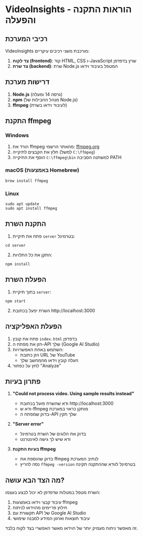 <!--
 * VideoInsights - INSTALL_AND_RUN.md
 * הוראות התקנה והפעלה של אפליקציית VideoInsights
 * כולל דרישות מערכת, הנחיות התקנה ופתרון בעיות
 * תאריך: 2025-05-18
 -->

# VideoInsights - הוראות התקנה והפעלה

## רכיבי המערכת

VideoInsights מורכבת משני רכיבים עיקריים:
1. **צד לקוח (frontend)**: קוד HTML, CSS ו-JavaScript שרץ בדפדפן
2. **צד שרת (backend)**: שרת Node.js המטפל בעיבוד וידאו

## דרישות מערכת

1. **Node.js** (גרסה 14 ומעלה)
2. **npm** (מנהל החבילות של Node.js)
3. **ffmpeg** (לעיבוד וידאו בשרת)

## התקנת ffmpeg

### Windows
1. הורד את ffmpeg מהאתר הרשמי: [ffmpeg.org](https://ffmpeg.org/download.html)
2. חלץ את הקבצים לתיקייה (למשל `C:\ffmpeg`)
3. הוסף את התיקייה `C:\ffmpeg\bin` למשתנה הסביבה PATH

### macOS (באמצעות Homebrew)
```
brew install ffmpeg
```

### Linux
```
sudo apt update
sudo apt install ffmpeg
```

## התקנת השרת

1. פתח את תיקיית `server` בטרמינל:
```
cd server
```

2. התקן את כל התלויות:
```
npm install
```

## הפעלת השרת

1. בתוך תיקיית `server`:
```
npm start
```

2. השרת יפעל בכתובת http://localhost:3000

## הפעלת האפליקציה

1. פתח את קובץ `index.html` בדפדפן
2. הזן את מפתח ה-API שלך (Google AI Studio)
3. השתמש באחת האפשרויות:
   - הזן כתובת URL של YouTube
   - העלה קובץ וידאו מהמחשב שלך
4. לחץ על כפתור "Analyze"

## פתרון בעיות

1. **"Could not process video. Using sample results instead"**
   - ודא שהשרת פועל בכתובת http://localhost:3000
   - ודא ש-ffmpeg מותקן כראוי במערכת
   - בדוק שמפתח ה-API שלך תקין

2. **"Server error"**
   - בדוק את הלוגים של השרת בטרמינל
   - ודא שיש לך גישה לאינטרנט

3. **בעיות התקנת ffmpeg**
   - בדוק שהוספת את ffmpeg לנתיב המערכת
   - נסה להריץ `ffmpeg -version` בטרמינל לוודא שההתקנה תקינה

## מה הצד הבא עושה?

השרת מטפל במטלות שדפדפן לא יכול לבצע בעצמו:
1. עיבוד קבצי וידאו באמצעות ffmpeg
2. חילוץ פריימים מהוידאו לניתוח
3. תקשורת עם API של Google AI Studio
4. עיבוד תוצאות וארגון המידע למבנה שימושי

זה מאפשר ניתוח מעמיק יותר של הוידאו מאשר האפשרי בצד לקוח בלבד.

